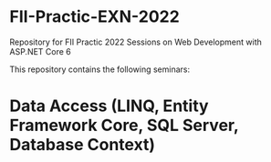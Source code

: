 # FII-Practic-EXN-2022
Repository for FII Practic 2022 Sessions on Web Development with ASP.NET Core 6 

This repository contains the following seminars:
# Data Access (LINQ, Entity Framework Core, SQL Server, Database Context)
